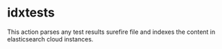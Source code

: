 # idxtests

This action parses any test results surefire file and indexes the content in elasticsearch cloud instances.